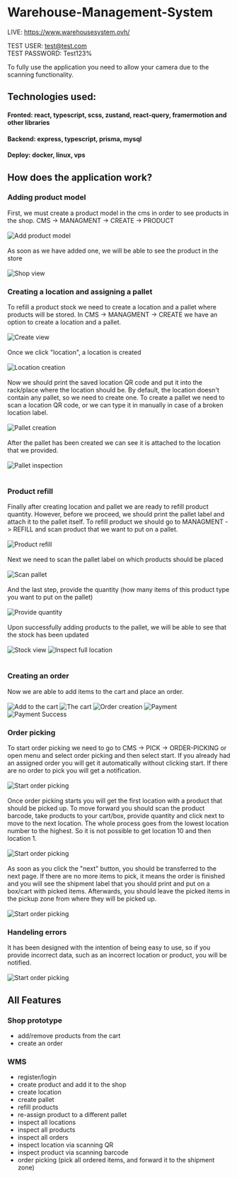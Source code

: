 # Warehouse-Management-System

LIVE: https://www.warehousesystem.ovh/

TEST USER: test@test.com <br />
TEST PASSWORD: Test123%

To fully use the application you need to allow your camera due to the scanning functionality.

## Technologies used:
 #### Fronted: react, typescript, scss, zustand, react-query, framermotion and other libraries
 
 #### Backend: express, typescript, prisma, mysql
 
 #### Deploy: docker, linux, vps

## How does the application work?

 ### Adding product model
  First, we must create a product model in the cms in order to see products in the shop.
  CMS -> MANAGMENT -> CREATE -> PRODUCT
  <br><br>
  ![Add product model](https://github.com/Hero1230/Warehouse-management-System/blob/master/images-gh/add-prod.png?raw=true)
   <br><br>
  As soon as we have added one, we will be able to see the product in the store
  <br><br>
![Shop view](https://github.com/Hero1230/Warehouse-management-System/blob/master/images-gh/Zrzut%20ekranu%202023-09-1%20o%2019.29.42.png?raw=true)
### Creating a location and assigning a pallet
 To refill a product stock we need to create a location and a pallet where products will be stored.
 In CMS -> MANAGMENT -> CREATE we have an option to create a location and a pallet.
 <br><br>
 ![Create view](https://github.com/Hero1230/Warehouse-management-System/blob/master/images-gh/create-view.png?raw=true)
 <br><br>
 Once we click "location", a location is created
 <br><br>
 ![Location creation](https://github.com/Hero1230/Warehouse-management-System/blob/master/images-gh/create-location.png?raw=true)
 <br><br>
 Now we should print the saved location QR code and put it into the rack/place where the location should be.
 By default, the location doesn't contain any pallet, so we need to create one.
 To create a pallet we need to scan a location QR code, or we can type it in manually in case of a broken location label.
 <br><br>
 ![Pallet creation](https://github.com/Hero1230/Warehouse-management-System/blob/master/images-gh/create-pallet.png?raw=true)
 <br><br>
 After the pallet has been created we can see it is attached to the location that we provided.
 <br><br>
 ![Pallet inspection](https://github.com/Hero1230/Warehouse-management-System/blob/master/images-gh/pallet-inspection.png?raw=true)
 <br><br>
 ### Product refill
 Finally after creating location and pallet we are ready to refill product quantity.
 However, before we proceed, we should print the pallet label and attach it to the pallet itself.
 To refill product we should go to MANAGMENT -> REFILL and scan product that we want to put on a pallet.
 <br><br>
 ![Product refill](https://github.com/Hero1230/Warehouse-management-System/blob/master/images-gh/scan-product.png?raw=true)
 <br><br>
 Next we need to scan the pallet label on which products should be placed
 <br><br>
 ![Scan pallet](https://github.com/Hero1230/Warehouse-management-System/blob/master/images-gh/scan-pallet.png?raw=true)
 <br><br>
 And the last step, provide the quantity (how many items of this product type you want to put on the pallet)
 <br><br>
 ![Provide quantity](https://github.com/Hero1230/Warehouse-management-System/blob/master/images-gh/provide-quantity.png?raw=true)
 <br><br>
 Upon successfully adding products to the pallet, we will be able to see that the stock has been updated
 <br><br>
  ![Stock view](https://github.com/Hero1230/Warehouse-management-System/blob/master/images-gh/stock-view.png?raw=true)
  ![Inspect full location](https://github.com/Hero1230/Warehouse-management-System/blob/master/images-gh/inspect-full-location.png?raw=true)
  <br><br>
 ### Creating an order
  Now we are able to add items to the cart and place an order.
  <br><br>
  ![Add to the cart](https://github.com/Hero1230/Warehouse-management-System/blob/master/images-gh/add-cart.png?raw=true)
  ![The cart](https://github.com/Hero1230/Warehouse-management-System/blob/master/images-gh/cart.png?raw=true)
  ![Order creation](https://github.com/Hero1230/Warehouse-management-System/blob/master/images-gh/order-creation.png?raw=true)
  ![Payment](https://github.com/Hero1230/Warehouse-management-System/blob/master/images-gh/payment.png?raw=true)
  ![Payment Success](https://github.com/Hero1230/Warehouse-management-System/blob/master/images-gh/success-payment.png?raw=true)
 ### Order picking
 To start order picking we need to go to CMS -> PICK -> ORDER-PICKING or open menu and select order picking and then select start.
 If you already had an assigned order you will get it automatically without clicking start.
 If there are no order to pick you will get a notification.
   <br><br>
 ![Start order picking](https://github.com/Hero1230/Warehouse-management-System/blob/master/images-gh/start-order-picking.png?raw=true)
   <br><br>
 Once order picking starts you will get the first location with a product that should be picked up.
 To move forward you should scan the product barcode, take products to your cart/box, provide quantity and click next to move to the next location.
 The whole process goes from the lowest location number to the highest. So it is not possible to get location 10 and then location 1.
 <br><br>
 ![Start order picking](https://github.com/Hero1230/Warehouse-management-System/blob/master/images-gh/pick-order.png?raw=true)
 <br><br>
 As soon as you click the "next" button, you should be transferred to the next page. If there are no more items to pick, it means the order is finished and you will see the shipment label that you should print and put on a box/cart with picked items. Afterwards, you should leave the picked items in the pickup zone from where they will be picked up.
   <br><br>
    ![Start order picking](https://github.com/Hero1230/Warehouse-management-System/blob/master/images-gh/order-picking%20finish.png?raw=true)
 ### Handeling errors
 It has been designed with the intention of being easy to use, so if you provide incorrect data, such as an incorrect location or product, you will be notified.
 <br><br>
 ![Start order picking](https://github.com/Hero1230/Warehouse-management-System/blob/master/images-gh/error.png?raw=true)
  
  
## All Features
### Shop prototype
  - add/remove products from the cart
  - create an order

### WMS
  - register/login
  - create product and add it to the shop
  - create location
  - create pallet
  - refill products
  - re-assign product to a different pallet
  - inspect all locations
  - inspect all products
  - inspect all orders
  - inspect location via scanning QR
  - inspect product via scanning barcode
  - order picking (pick all ordered items, and forward it to the shipment zone)
